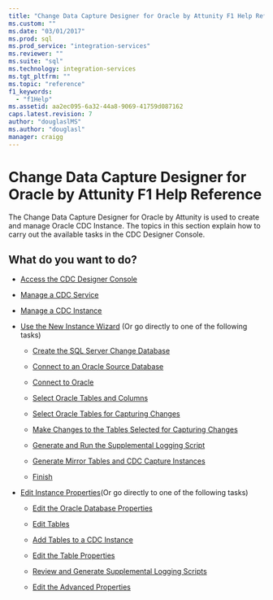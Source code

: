 ```yaml
---
title: "Change Data Capture Designer for Oracle by Attunity F1 Help Reference | Microsoft Docs"
ms.custom: ""
ms.date: "03/01/2017"
ms.prod: sql
ms.prod_service: "integration-services"
ms.reviewer: ""
ms.suite: "sql"
ms.technology: integration-services
ms.tgt_pltfrm: ""
ms.topic: "reference"
f1_keywords: 
  - "f1Help"
ms.assetid: aa2ec095-6a32-44a8-9069-41759d087162
caps.latest.revision: 7
author: "douglaslMS"
ms.author: "douglasl"
manager: craigg
---
```

# Change Data Capture Designer for Oracle by Attunity F1 Help Reference
  The Change Data Capture Designer for Oracle by Attunity is used to create and manage Oracle CDC Instance. The topics in this section explain how to carry out the available tasks in the CDC Designer Console.  
  
## What do you want to do?  
  
-   [Access the CDC Designer Console](../../integration-services/change-data-capture/access-the-cdc-designer-console.md)  
  
-   [Manage a CDC Service](../../integration-services/change-data-capture/manage-a-cdc-service.md)  
  
-   [Manage a CDC Instance](../../integration-services/change-data-capture/manage-a-cdc-instance.md)  
  
-   [Use the New Instance Wizard](../../integration-services/change-data-capture/use-the-new-instance-wizard.md) (Or go directly to one of the following tasks)  
  
    -   [Create the SQL Server Change Database](../../integration-services/change-data-capture/create-the-sql-server-change-database.md)  
  
    -   [Connect to an Oracle Source Database](../../integration-services/change-data-capture/connect-to-an-oracle-source-database.md)  
  
    -   [Connect to Oracle](../../integration-services/change-data-capture/connect-to-oracle.md)  
  
    -   [Select Oracle Tables and Columns](../../integration-services/change-data-capture/select-oracle-tables-and-columns.md)  
  
    -   [Select Oracle Tables for Capturing Changes](../../integration-services/change-data-capture/select-oracle-tables-for-capturing-changes.md)  
  
    -   [Make Changes to the Tables Selected for Capturing Changes](../../integration-services/change-data-capture/make-changes-to-the-tables-selected-for-capturing-changes.md)  
  
    -   [Generate and Run the Supplemental Logging Script](../../integration-services/change-data-capture/generate-and-run-the-supplemental-logging-script.md)  
  
    -   [Generate Mirror Tables and CDC Capture Instances](../../integration-services/change-data-capture/generate-mirror-tables-and-cdc-capture-instances.md)  
  
    -   [Finish](../../integration-services/change-data-capture/finish.md)  
  
-   [Edit Instance Properties](../../integration-services/change-data-capture/edit-instance-properties.md)(Or go directly to one of the following tasks)  
  
    -   [Edit the Oracle Database Properties](../../integration-services/change-data-capture/edit-the-oracle-database-properties.md)  
  
    -   [Edit Tables](../../integration-services/change-data-capture/edit-tables.md)  
  
    -   [Add Tables to a CDC Instance](../../integration-services/change-data-capture/add-tables-to-a-cdc-instance.md)  
  
    -   [Edit the Table Properties](../../integration-services/change-data-capture/edit-the-table-properties.md)  
  
    -   [Review and Generate Supplemental Logging Scripts](../../integration-services/change-data-capture/review-and-generate-supplemental-logging-scripts.md)  
  
    -   [Edit the Advanced Properties](../../integration-services/change-data-capture/edit-the-advanced-properties.md)  
  
  
